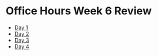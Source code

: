 # Office Hours Week 6 Review

- [Day 1](./d1/README.md)
- [Day 2](./d2/README.md)
- [Day 3](./d3/README.md)
- [Day 4](./d4/README.md)